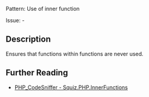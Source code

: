 Pattern: Use of inner function

Issue: -

## Description

Ensures that functions within functions are never used.

## Further Reading

* [PHP_CodeSniffer - Squiz.PHP.InnerFunctions](https://github.com/squizlabs/PHP_CodeSniffer/blob/master/src/Standards/Squiz/Sniffs/PHP/InnerFunctionsSniff.php)